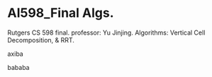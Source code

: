 # AI598_Final Algs.
Rutgers CS 598 final. professor: Yu Jinjing. Algorithms: Vertical Cell Decomposition, &amp; RRT.

axiba



bababa

